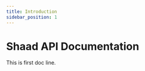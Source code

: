 ```yaml
---
title: Introduction
sidebar_position: 1
---
```


# Shaad API Documentation

This is first doc line.
